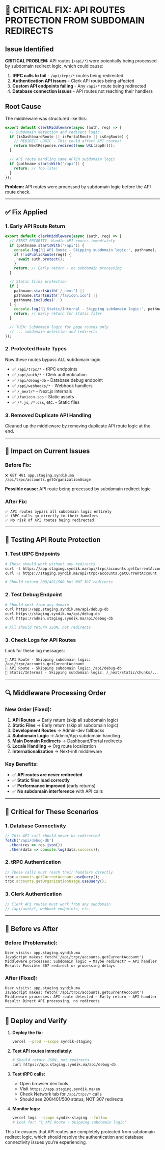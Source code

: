 # 🚨 CRITICAL FIX: API ROUTES PROTECTION FROM SUBDOMAIN REDIRECTS

## Issue Identified

**CRITICAL PROBLEM:** API routes (`/api/*`) were potentially being processed by subdomain redirect logic, which could cause:

1. **tRPC calls to fail** - `/api/trpc/*` routes being redirected
2. **Authentication API issues** - Clerk API routes being affected
3. **Custom API endpoints failing** - Any `/api/*` route being redirected
4. **Database connection issues** - API routes not reaching their handlers

## Root Cause

The middleware was structured like this:

```typescript
export default clerkMiddleware(async (auth, req) => {
  // Subdomain detection and redirect logic
  if (isDashboardRoute || isPortalRoute || isOrgRoute) {
    // REDIRECT LOGIC - This could affect API routes!
    return NextResponse.redirect(new URL(appUrl));
  }

  // API route handling came AFTER subdomain logic
  if (pathname.startsWith('/api')) {
    return; // Too late!
  }
});
```

**Problem:** API routes were processed by subdomain logic before the API route check.

---

## ✅ Fix Applied

### 1. **Early API Route Return**

```typescript
export default clerkMiddleware(async (auth, req) => {
  // FIRST PRIORITY: Handle API routes immediately
  if (pathname.startsWith('/api')) {
    console.log('🔧 API Route - Skipping subdomain logic:', pathname);
    if (!isPublicRoute(req)) {
      await auth.protect();
    }
    return; // Early return - no subdomain processing
  }

  // Static files protection
  if (
    pathname.startsWith('/_next') ||
    pathname.startsWith('/favicon.ico') ||
    pathname.includes('.')
  ) {
    console.log('🔧 Static/Internal - Skipping subdomain logic:', pathname);
    return; // Early return for static files
  }

  // THEN: Subdomain logic for page routes only
  // ... subdomain detection and redirects
});
```

### 2. **Protected Route Types**

Now these routes bypass ALL subdomain logic:

- ✅ `/api/trpc/*` - tRPC endpoints
- ✅ `/api/auth/*` - Clerk authentication
- ✅ `/api/debug-db` - Database debug endpoint
- ✅ `/api/webhooks/*` - Webhook handlers
- ✅ `/_next/*` - Next.js internals
- ✅ `/favicon.ico` - Static assets
- ✅ `/*.js`, `/*.css`, etc. - Static files

### 3. **Removed Duplicate API Handling**

Cleaned up the middleware by removing duplicate API route logic at the end.

---

## 🎯 Impact on Current Issues

### Before Fix:

```
❌ GET 401 app.staging.syndik.ma /api/trpc/accounts.getOrganizationUsage
```

**Possible cause:** API route being processed by subdomain redirect logic

### After Fix:

```
✅ API routes bypass all subdomain logic entirely
✅ tRPC calls go directly to their handlers
✅ No risk of API routes being redirected
```

---

## 🧪 Testing API Route Protection

### 1. **Test tRPC Endpoints**

```bash
# These should work without any redirects
curl -I https://app.staging.syndik.ma/api/trpc/accounts.getCurrentAccount
curl -I https://staging.syndik.ma/api/trpc/accounts.getCurrentAccount

# Should return 200/401/500 but NOT 307 redirects
```

### 2. **Test Debug Endpoint**

```bash
# Should work from any domain
curl https://app.staging.syndik.ma/api/debug-db
curl https://staging.syndik.ma/api/debug-db
curl https://admin.staging.syndik.ma/api/debug-db

# All should return JSON, not redirects
```

### 3. **Check Logs for API Routes**

Look for these log messages:

```
🔧 API Route - Skipping subdomain logic: /api/trpc/accounts.getCurrentAccount
🔧 API Route - Skipping subdomain logic: /api/debug-db
🔧 Static/Internal - Skipping subdomain logic: /_next/static/chunks/...
```

---

## 🔍 Middleware Processing Order

### New Order (Fixed):

1. **API Routes** → Early return (skip all subdomain logic)
2. **Static Files** → Early return (skip all subdomain logic)
3. **Development Routes** → Admin-dev fallbacks
4. **Subdomain Logic** → Admin/App subdomain handling
5. **Main Domain Redirects** → Dashboard/Portal redirects
6. **Locale Handling** → Org route localization
7. **Internationalization** → Next-intl middleware

### Key Benefits:

- ✅ **API routes are never redirected**
- ✅ **Static files load correctly**
- ✅ **Performance improved** (early returns)
- ✅ **No subdomain interference** with API calls

---

## 🚨 Critical for These Scenarios

### 1. **Database Connectivity**

```typescript
// This API call should never be redirected
fetch('/api/debug-db')
  .then(res => res.json())
  .then(data => console.log(data.success));
```

### 2. **tRPC Authentication**

```typescript
// These calls must reach their handlers directly
trpc.accounts.getCurrentAccount.useQuery();
trpc.accounts.getOrganizationUsage.useQuery();
```

### 3. **Clerk Authentication**

```typescript
// Clerk API routes must work from any subdomain
// /api/auth/*, webhook endpoints, etc.
```

---

## 🔄 Before vs After

### Before (Problematic):

```
User visits: app.staging.syndik.ma
JavaScript makes: fetch('/api/trpc/accounts.getCurrentAccount')
Middleware processes: Subdomain logic → Maybe redirect? → API handler
Result: Possible 307 redirect or processing delays
```

### After (Fixed):

```
User visits: app.staging.syndik.ma
JavaScript makes: fetch('/api/trpc/accounts.getCurrentAccount')
Middleware processes: API route detected → Early return → API handler
Result: Direct API processing, no redirects
```

---

## 🚀 Deploy and Verify

1. **Deploy the fix:**

   ```bash
   vercel --prod --scope syndik-staging
   ```

2. **Test API routes immediately:**

   ```bash
   # Should return JSON, not redirects
   curl https://app.staging.syndik.ma/api/debug-db
   ```

3. **Test tRPC calls:**

   - Open browser dev tools
   - Visit `https://app.staging.syndik.ma/en`
   - Check Network tab for `/api/trpc/*` calls
   - Should see 200/401/500 status, NOT 307 redirects

4. **Monitor logs:**
   ```bash
   vercel logs --scope syndik-staging --follow
   # Look for: "🔧 API Route - Skipping subdomain logic"
   ```

This fix ensures that API routes are completely protected from subdomain redirect logic, which should resolve the authentication and database connectivity issues you're experiencing.
